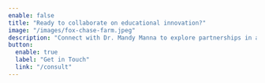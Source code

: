 ```yaml
---
enable: false
title: "Ready to collaborate on educational innovation?"
image: "/images/fox-chase-farm.jpeg"
description: "Connect with Dr. Mandy Manna to explore partnerships in agricultural education, workforce development, and transformational learning experiences."
button:
  enable: true
  label: "Get in Touch"
  link: "/consult"
---
```

